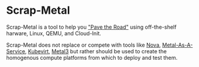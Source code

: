 # Scrap-Metal

Scrap-Metal is a tool to help you ["Pave the Road"](https://kgb1001001.github.io/cloudadoptionpatterns/Strangler-Patterns/Pave-the-Road/) using off-the-shelf harware, Linux, QEMU, and Cloud-Init.

Scrap-Metal does not replace or compete with tools like [Nova](https://docs.openstack.org/nova/latest/), [Metal-As-A-Service](https://maas.io/docs/get-started-with-maas), [Kubevirt](https://kubevirt.io/user-guide/operations/installation/), [Metal3](https://metal3.io/) but rather should be used to create the homogenous compute platforms from which to deploy and test them.
